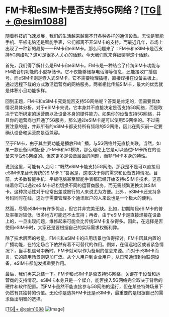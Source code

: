 # FM卡和eSIM卡是否支持5G网络？[[TG💪+ @esim1088](https://t.me/s/esim1088)]

随着科技的飞速发展，我们的生活越来越离不开各种各样的通信设备。无论是智能手机、平板电脑还是智能手表，它们都离不开SIM卡的支持。而最近几年，市场上出现了一种新的趋势——FM卡和eSIM卡。那么问题来了：FM卡和eSIM卡是否支持5G网络呢？这可是很多人关心的话题。今天我们就来详细聊聊这个话题。

首先，我们得了解什么是FM卡和eSIM卡。FM卡是一种结合了传统SIM卡功能与FM收音机功能的小型存储卡。它不仅能够储存电话簿等信息，还能接收广播信号。而eSIM卡则是嵌入式SIM卡，它不需要物理插槽，直接焊接在设备主板上，通过远程下载的方式激活运营商的网络服务。两者相比传统SIM卡，最大的优势就是体积小且功能多样。

回到正题，FM卡和eSIM卡究竟能否支持5G网络呢？答案是肯定的，但需要具体情况具体分析。对于eSIM卡来说，它本身并不直接决定是否支持5G网络，而是取决于它所绑定的运营商以及设备本身的硬件能力。如果你的设备支持5G网络，并且你的运营商也开通了5G服务，那么通过eSIM卡是可以使用5G网络的。不过需要注意的是，并非所有的eSIM卡都支持所有频段的5G网络，因此在购买前一定要确认设备和运营商是否兼容。

至于FM卡，由于其主要功能是播放FM广播，与5G网络并无直接关联。当然，如果一款设备同时配备了FM卡和5G模块，那么理论上它是可以通过FM卡所在的设备来享受5G网络的。但这更多是设备层面的问题，而非FM卡本身的特性。

说到这里，可能有人会问：“既然eSIM卡能支持5G网络，那我是不是可以直接用eSIM卡来替代传统的SIM卡？”答案是，这取决于你的需求和设备支持情况。目前，大多数智能手机、平板电脑甚至智能手表都已经开始支持eSIM卡技术。这意味着你可以通过eSIM卡轻松切换不同的运营商服务，而无需频繁更换实体SIM卡。这种灵活性对于经常出差或旅行的人来说尤为方便。此外，eSIM卡还支持多号码同时在线，这对于需要管理多个通讯账户的人来说也是一个极大的便利。

然而，尽管eSIM卡有许多优点，但它并非完美无缺。比如，初期阶段eSIM卡的普及率相对较低，很多地方可能还不太支持；再者，由于eSIM卡是直接焊接在设备上的，一旦出现问题，维修起来可能会比传统SIM卡复杂得多。因此，在选择是否使用eSIM卡时，大家还是要根据自己的实际需求权衡利弊。

除了技术层面的考量，FM卡和eSIM卡的应用场景也值得探讨。FM卡因其内置的广播功能，在特定场合下依然有着不可替代的作用。例如，在偏远地区或者紧急情况下，当手机信号中断时，FM卡就可以作为备用的信息来源。而对于eSIM卡而言，它的应用场景则更加广泛。从个人用户到企业用户，从日常通讯到物联网设备，eSIM卡都能发挥重要作用。

最后，我们再来总结一下。FM卡和eSIM卡是否支持5G网络，关键在于设备和运营商的支持情况。eSIM卡本身只是一个媒介，能否接入5G网络完全取决于背后的硬件和软件配置。而FM卡虽然不能直接参与5G网络的运行，但在某些特殊场景下仍然有其独特的价值。无论你是选择FM卡还是eSIM卡，最重要的是根据自己的需求做出明智的选择。

[[TG💪+ @esim1088](https://t.me/s/esim1088) ![Image](https://i.postimg.cc/4NQfJmqS/Snipaste-2025-05-13-00-14-12.png)]